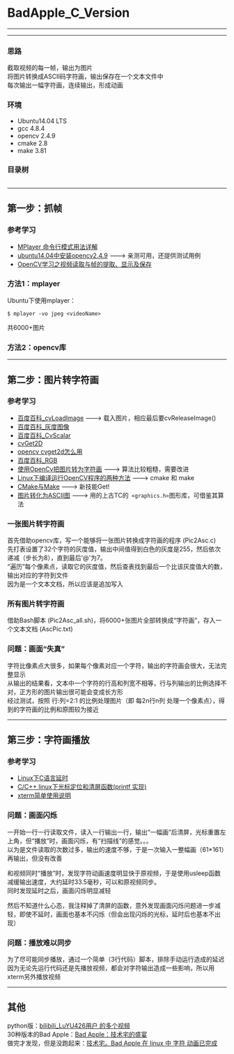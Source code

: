# BadApple_C_Version

---

---

### 思路

截取视频的每一帧，输出为图片                          
将图片转换成ASCII码字符画，输出保存在一个文本文件中                
每次输出一幅字符画，连续输出，形成动画                     

### 环境

- Ubuntu14.04 LTS                
- gcc 4.8.4                   
- opencv 2.4.9          
- cmake 2.8           
- make 3.81           
          
### 目录树         

```

```

---

## 第一步：抓帧

### 参考学习            

- [MPlayer 命令行模式用法详解](http://yp.oss.org.cn/software/show_resource.php?resource_id=716)            
- [ubuntu14.04中安装opencv2.4.9](http://my.oschina.net/u/1757926/blog/293976?fromerr=bsAsKQ0w) ---> 亲测可用，还提供测试用例             
- [OpenCV学习之视频读取与帧的提取、显示及保存](http://www.cnblogs.com/tgyf/archive/2013/05/19/3086916.html)                 

### 方法1：mplayer

Ubuntu下使用mplayer：

`$ mplayer -vo jpeg <videoName>`          

共6000+图片

### 方法2：opencv库

---

## 第二步：图片转字符画

### 参考学习            

- [百度百科_cvLoadImage](http://baike.baidu.com/link?url=l5riubpsQyBd5Jfh5ExedMmYwV16pmnO5KdQDufNQYPiAdJv2hvANWwxbOopAzz39rygAZoS3xxRm2TTviLwp_) ---> 载入图片，相应最后要cvReleaseImage()                    
- [百度百科_灰度图像](http://baike.baidu.com/link?url=bqOnobbXhY1FEDj9FLiYenj2vnJ6g6cVvL3TdPdEF9zHPX5fUXUHo7_xWDbJQeiHZ0xO-D7ofgrIZE9YLDDbga)                    
- [百度百科_CvScalar](http://baike.baidu.com/link?url=eNUXQWhY-oAjQ-WHar62q5Lf_xiH_s8tydxDO_PlfcZ5HTdAI0ZNqEn1rC2eVTbAa1ovkdtdAter07aRtiwJcq)                    
- [cvGet2D](http://blog.sina.com.cn/s/blog_9edd4b8301013f83.html)                    
- [opencv cvget2d怎么用](http://zhidao.baidu.com/link?url=wRmVi9neBnv23IzjbtlL9HhXtgmM7rP8Uru308HTu0T4KC_6HT4ZVfJu9HABg4VD-6TIz2QSBK6838J0MnAjna)                    
- [百度百科_RGB](http://baike.baidu.com/link?url=KCl7qPqR6kIXxTJcAwl7ktPGLxtyAMOsJBP32uPqv0k8ZovAzDR1ZH1SYX0ilsVLDQxpl3hEl5TdOWSr-Tkc-a)                    
- [使用OpenCv把图片转为字符画](http://www.cnblogs.com/xianglan/archive/2010/12/01/1893840.html) ---> 算法比较粗糙，需要改进                    
- [Linux下编译运行OpenCV程序的两种方法](http://www.tuicool.com/articles/ieuMRnr) ---> cmake 和 make                
- [CMake与Make](http://my.oschina.net/xunxun/blog/86781) ---> 新技能Get!                                    
- [图片转化为ASCII图](http://tieba.baidu.com/p/1592726854) ---> 用的上古TC的` <graphics.h>`图形库，可借鉴其算法                  

### 一张图片转字符画            

首先借助opencv库，写一个能够将一张图片转换成字符画的程序 (Pic2Asc.c)                    
先打表设置了32个字符的灰度值，输出中间值得到白色的灰度是255，然后依次递减（步长为8），直到最后'@'为7。                    
“遍历”每个像素点，读取它的灰度值，然后查表找到最后一个比该灰度值大的数，输出对应的字符到文件                       
因为是一个文本文档，所以应该是追加写入                     

### 所有图片转字符画            

借助Bash脚本 (Pic2Asc_all.sh)，将6000+张图片全部转换成“字符画”，存入一个文本文档 (AscPic.txt)                 

### 问题：画面“失真”       

字符比像素点大很多，如果每个像素对应一个字符，输出的字符画会很大，无法完整显示                 
从输出的结果看，文本中一个字符的行高和列宽不相等，行与列输出的比例选择不对，正方形的图片输出很可能会变成长方形             
经过测试，按照 行:列=2:1 的比例处理图片（即 每2n行n列 处理一个像素点），得到的字符画的比例和原图较为接近                              

---

## 第三步：字符画播放

### 参考学习            

- [Linux下C语言延时](http://blog.chinaunix.net/uid-722885-id-124909.html)                  
- [C/C++ linux下光标定位和清屏函数(printf 实现)](http://zisedeqing.blog.163.com/blog/static/9555087120129111485394/)          
- [xterm简单使用说明](http://wenku.baidu.com/link?url=8Tq5VYu6wBqXvN9pz7IMvT0xPaKpd5HfKmiltceLNIScNtTzP_nPq_nDOnapJbNVUWM4DQ5M64cIgqg0qonV_OteffgOWp4QlZR5ws_Hsxi)                      

### 问题：画面闪烁

一开始一行一行读取文件，读入一行输出一行，输出“一幅画”后清屏，光标重置左上角，但“播放”时，画面闪烁，有“扫描线”的感觉。。。          
以为是文件读取的次数过多，输出的速度不够，于是一次输入一整幅画（61*161）再输出，但没有改善       

和视频同时“播放”时，发现字符动画速度明显快于原视频，于是使用usleep函数减缓输出速度，大约延时33.5毫秒，可以和原视频同步。      
同时发现延时之后，画面闪烁明显减轻         

然后不知道什么心态，我注释掉了清屏的函数，意外发现画面闪烁问题进一步减轻，即使不延时，画面也基本不闪烁（但会出现闪烁的光标，延时后也基本不出现）          

### 问题：播放难以同步

为了尽可能同步播放，通过一个简单（3行代码）脚本，排除手动运行造成的延迟                
因为无论先运行代码还是先播放视频，都会对字符输出造成一些影响，所以用xterm另外播放视频                 

---

## 其他

python版：[bilibili_LuYU426用户 的多个视频](http://space.bilibili.com/77762/#!/index)           
30种版本的Bad Apple：[Bad Apple：技术宅的盛宴](http://www.guokr.com/article/7268/)              
做完才发现，但是没跑起来：[技术宅。Bad Apple 在 linux 中 字符 动画已完成](http://bbs.chinaunix.net/thread-1797109-1-1.html)